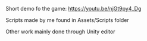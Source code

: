 Short demo fo the game: https://youtu.be/njGt9py4_Dg

Scripts made by me found in Assets/Scripts folder

Other work mainly done through Unity editor
